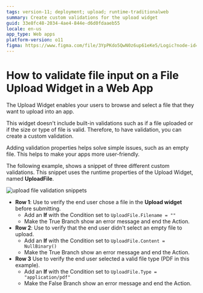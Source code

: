 ```yaml
---
tags: version-11; deployment; upload; runtime-traditionalweb
summary: Create custom validations for the upload widget
guid: 33e8fc48-2034-4ae4-844e-d6d0fdaaeb55
locale: en-us
app_type: Web apps
platform-version: o11
figma: https://www.figma.com/file/3YpPKdo5QwN0z6up61eKe5/Logic?node-id=842:251
---
```


# How to validate file input on a File Upload Widget in a Web App

The Upload Widget enables your users to browse and select a file that they want to upload into an app.

This widget doesn't include built-in validations  such as if a file uploaded or if the size or type of file is valid. Therefore, to have validation, you can create a custom validation.

Adding validation properties helps solve simple issues, such as an empty file. This helps to make your apps more user-friendly.

The following example, shows a snippet of three different custom validations. This snippet uses the runtime properties of the Upload Widget, named **UploadFile**.

![upload file validation snippets](images/file-up-00.png "sample snippets to show how validation can work")

* **Row 1**: Use to verify the end user chose a file in the **Upload widget** before submitting.
    * Add an **If** with the Condition set to `UploadFile.Filename = ""`
    * Make the True Branch show an error message and end the Action.
* **Row 2**: Use to verify that the end user didn't select an empty file to upload.
    * Add an **If** with the Condition set to `UploadFile.Content = NullBinary()`
    * Make the True Branch show an error message and end the Action.
* **Row 3** Use to verify the end user selected a valid file type (PDF in this example).
    * Add an **If** with the Condition set to `UploadFile.Type = "application/pdf"`
    * Make the False Branch show an error message and end the Action.
  